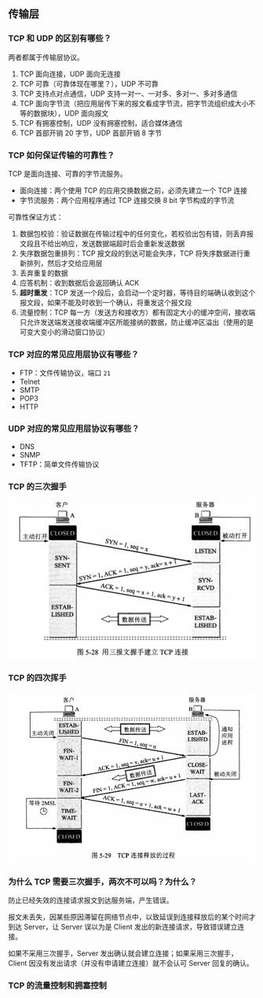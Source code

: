 ## 传输层

### TCP 和 UDP 的区别有哪些？

两者都属于传输层协议。

1. TCP 面向连接，UDP 面向无连接
2. TCP 可靠（可靠体现在哪里？），UDP 不可靠
3. TCP 支持点对点通信，UDP 支持一对一、一对多、多对一、多对多通信
4. TCP 面向字节流（把应用层传下来的报文看成字节流，把字节流组织成大小不等的数据块），UDP 面向报文
5. TCP 有拥塞控制，UDP 没有拥塞控制，适合媒体通信
6. TCP 首部开销 20 字节，UDP 首部开销 8 字节

### TCP 如何保证传输的可靠性？

TCP 是面向连接、可靠的字节流服务。

- 面向连接：两个使用 TCP 的应用交换数据之前，必须先建立一个 TCP 连接
- 字节流服务：两个应用程序通过 TCP 连接交换 8 bit 字节构成的字节流

可靠性保证方式：

1. 数据包校验：验证数据在传输过程中的任何变化，若校验出包有错，则丢弃报文段且不给出响应，发送数据端超时后会重新发送数据
2. 失序数据包重排列：TCP 报文段的到达可能会失序，TCP 将失序数据进行重新排列，然后才交给应用层
3. 丢弃重复的数据
4. 应答机制：收到数据后会返回确认 ACK
5. **超时重发**：TCP 发送一个段后，会启动一个定时器，等待目的端确认收到这个报文段，如果不能及时收到一个确认，将重发这个报文段
6. 流量控制：TCP 每一方（发送方和接收方）都有固定大小的缓冲空间，接收端只允许发送端发送接收端缓冲区所能接纳的数据，防止缓冲区溢出（使用的是可变大变小的滑动窗口协议）

### TCP 对应的常见应用层协议有哪些？

- FTP：文件传输协议，端口 `21`
- Telnet
- SMTP
- POP3
- HTTP

### UDP 对应的常见应用层协议有哪些？

- DNS
- SNMP
- TFTP：简单文件传输协议

### TCP 的三次握手

![](/img/network/tcp-3.png)

### TCP 的四次挥手

![](/img/network/tcp-4.jpg)

### 为什么 TCP 需要三次握手，两次不可以吗？为什么？

防止已经失效的连接请求报文到达服务端，产生错误。

报文未丢失，因某些原因滞留在网络节点中，以致延误到连接释放后的某个时间才到达 Server，让 Server 误以为是 Client 发出的新连接请求，导致错误建立连接。

如果不采用三次握手，Server 发出确认就会建立连接；如果采用三次握手，Client 因没有发出请求（并没有申请建立连接）就不会认可 Server 回复的确认。

### TCP 的流量控制和拥塞控制